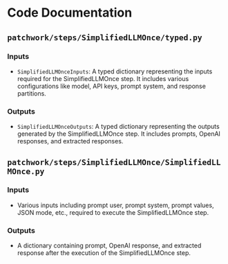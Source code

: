 # Code Documentation

## `patchwork/steps/SimplifiedLLMOnce/typed.py`

### Inputs
- `SimplifiedLLMOnceInputs`: A typed dictionary representing the inputs required for the SimplifiedLLMOnce step. It includes various configurations like model, API keys, prompt system, and response partitions.

### Outputs
- `SimplifiedLLMOnceOutputs`: A typed dictionary representing the outputs generated by the SimplifiedLLMOnce step. It includes prompts, OpenAI responses, and extracted responses.

## `patchwork/steps/SimplifiedLLMOnce/SimplifiedLLMOnce.py`

### Inputs
- Various inputs including prompt user, prompt system, prompt values, JSON mode, etc., required to execute the SimplifiedLLMOnce step.

### Outputs
- A dictionary containing prompt, OpenAI response, and extracted response after the execution of the SimplifiedLLMOnce step.